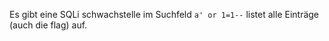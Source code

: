 Es gibt eine SQLi schwachstelle im Suchfeld `a' or 1=1--` listet alle Einträge (auch die flag) auf. 